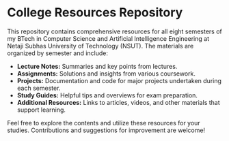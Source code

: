 # College Resources Repository

This repository contains comprehensive resources for all eight semesters of my BTech in Computer Science and Artificial Intelligence Engineering at Netaji Subhas University of Technology (NSUT). The materials are organized by semester and include:

- **Lecture Notes:** Summaries and key points from lectures.
- **Assignments:** Solutions and insights from various coursework.
- **Projects:** Documentation and code for major projects undertaken during each semester.
- **Study Guides:** Helpful tips and overviews for exam preparation.
- **Additional Resources:** Links to articles, videos, and other materials that support learning.

Feel free to explore the contents and utilize these resources for your studies. Contributions and suggestions for improvement are welcome!
